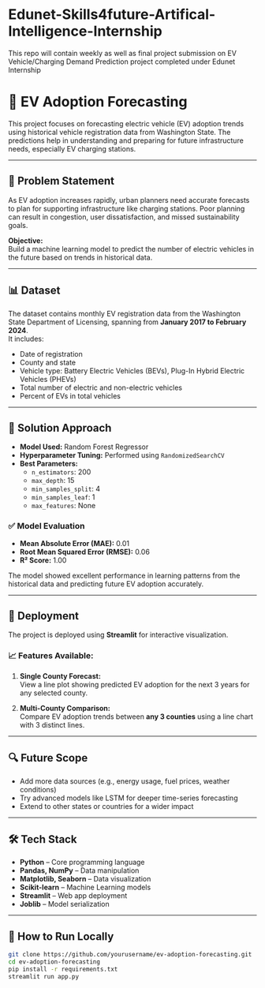 # Edunet-Skills4future-Artifical-Intelligence-Internship
This repo will contain weekly as well as final project submission on EV Vehicle/Charging Demand Prediction project completed under Edunet Internship 

# 🚗 EV Adoption Forecasting

This project focuses on forecasting electric vehicle (EV) adoption trends using historical vehicle registration data from Washington State. The predictions help in understanding and preparing for future infrastructure needs, especially EV charging stations.

---

## 📌 Problem Statement

As EV adoption increases rapidly, urban planners need accurate forecasts to plan for supporting infrastructure like charging stations. Poor planning can result in congestion, user dissatisfaction, and missed sustainability goals.

**Objective:**  
Build a machine learning model to predict the number of electric vehicles in the future based on trends in historical data.

---

## 📊 Dataset

The dataset contains monthly EV registration data from the Washington State Department of Licensing, spanning from **January 2017 to February 2024**.  
It includes:

- Date of registration  
- County and state  
- Vehicle type: Battery Electric Vehicles (BEVs), Plug-In Hybrid Electric Vehicles (PHEVs)  
- Total number of electric and non-electric vehicles  
- Percent of EVs in total vehicles  

---

## 🧠 Solution Approach

- **Model Used:** Random Forest Regressor  
- **Hyperparameter Tuning:** Performed using `RandomizedSearchCV`  
- **Best Parameters:**
  - `n_estimators`: 200  
  - `max_depth`: 15  
  - `min_samples_split`: 4  
  - `min_samples_leaf`: 1  
  - `max_features`: None  

### ✅ Model Evaluation
- **Mean Absolute Error (MAE):** 0.01  
- **Root Mean Squared Error (RMSE):** 0.06  
- **R² Score:** 1.00  

The model showed excellent performance in learning patterns from the historical data and predicting future EV adoption accurately.

---

## 🚀 Deployment

The project is deployed using **Streamlit** for interactive visualization.

### 📈 Features Available:

1. **Single County Forecast:**  
   View a line plot showing predicted EV adoption for the next 3 years for any selected county.

2. **Multi-County Comparison:**  
   Compare EV adoption trends between **any 3 counties** using a line chart with 3 distinct lines.

---

## 🔍 Future Scope

- Add more data sources (e.g., energy usage, fuel prices, weather conditions)
- Try advanced models like LSTM for deeper time-series forecasting
- Extend to other states or countries for a wider impact

---

## 🛠️ Tech Stack

- **Python** – Core programming language  
- **Pandas, NumPy** – Data manipulation  
- **Matplotlib, Seaborn** – Data visualization  
- **Scikit-learn** – Machine Learning models  
- **Streamlit** – Web app deployment  
- **Joblib** – Model serialization  

---

## 📂 How to Run Locally

```bash
git clone https://github.com/yourusername/ev-adoption-forecasting.git
cd ev-adoption-forecasting
pip install -r requirements.txt
streamlit run app.py

